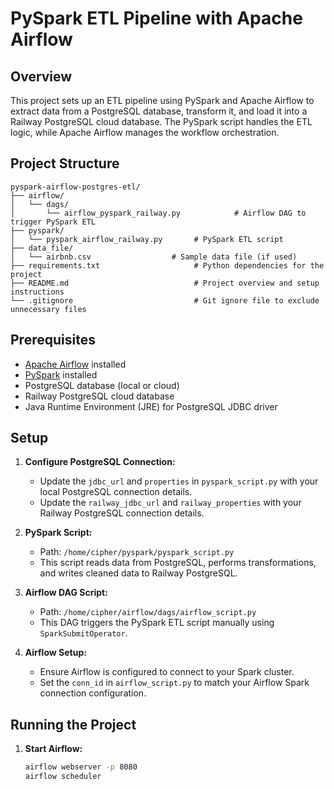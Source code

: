 # PySpark ETL Pipeline with Apache Airflow

## Overview

This project sets up an ETL pipeline using PySpark and Apache Airflow to extract data from a PostgreSQL database, transform it, and load it into a Railway PostgreSQL cloud database. The PySpark script handles the ETL logic, while Apache Airflow manages the workflow orchestration.

## Project Structure

```
pyspark-airflow-postgres-etl/
├── airflow/
│   └── dags/
│       └── airflow_pyspark_railway.py            # Airflow DAG to trigger PySpark ETL
├── pyspark/
│   └── pyspark_airflow_railway.py       # PySpark ETL script
├── data_file/
│   └── airbnb.csv                  # Sample data file (if used)
├── requirements.txt                     # Python dependencies for the project
├── README.md                            # Project overview and setup instructions
└── .gitignore                           # Git ignore file to exclude unnecessary files
```

## Prerequisites

- [Apache Airflow](https://airflow.apache.org/docs/apache-airflow/stable/installation/index.html) installed
- [PySpark](https://spark.apache.org/docs/latest/api/python/) installed
- PostgreSQL database (local or cloud)
- Railway PostgreSQL cloud database
- Java Runtime Environment (JRE) for PostgreSQL JDBC driver

## Setup

1. **Configure PostgreSQL Connection:**
   - Update the `jdbc_url` and `properties` in `pyspark_script.py` with your local PostgreSQL connection details.
   - Update the `railway_jdbc_url` and `railway_properties` with your Railway PostgreSQL connection details.

2. **PySpark Script:**
   - Path: `/home/cipher/pyspark/pyspark_script.py`
   - This script reads data from PostgreSQL, performs transformations, and writes cleaned data to Railway PostgreSQL.

3. **Airflow DAG Script:**
   - Path: `/home/cipher/airflow/dags/airflow_script.py`
   - This DAG triggers the PySpark ETL script manually using `SparkSubmitOperator`.

4. **Airflow Setup:**
   - Ensure Airflow is configured to connect to your Spark cluster.
   - Set the `conn_id` in `airflow_script.py` to match your Airflow Spark connection configuration.

## Running the Project

1. **Start Airflow:**
   ```bash
   airflow webserver -p 8080
   airflow scheduler
